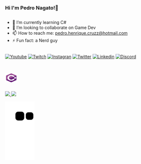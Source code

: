 <!--
**pedronagato/pedronagato** is a ✨ _special_ ✨ repository because its `README.md` (this file) appears on your GitHub profile.

Here are some ideas to get you started:

- 🔭 I’m currently working on ...
- 🌱 I’m currently learning ...
- 👯 I’m looking to collaborate on ...
- 🤔 I’m looking for help with ...
- 💬 Ask me about ...
- 📫 How to reach me: ...
- 😄 Pronouns: ...
- ⚡ Fun fact: ...
-->

### Hi I'm Pedro Nagato!🖖

##
- 🌱 I’m currently learning C#
- 👯 I’m looking to collaborate on  Game Dev
- 📫 How to reach me:  pedro.henrique.cruzz@hotmail.com
- ⚡ Fun fact:  a Nerd guy

##
[![Youtube](https://img.shields.io/badge/YouTube-FF0000?style=for-the-badge&logo=youtube&logoColor=white)](https://www.youtube.com/)     [![Twitch](https://img.shields.io/badge/Twitch-9146FF?style=for-the-badge&logo=twitch&logoColor=white)](https://www.youtube.com/)     [![Instagran](https://img.shields.io/badge/Instagram-E4405F?style=for-the-badge&logo=instagram&logoColor=white)](https://www.instagram.com/pedro_nagato/)     [![Twitter](https://img.shields.io/badge/Twitter-1DA1F2?style=for-the-badge&logo=twitter&logoColor=white)](https://twitter.com/PNagato)     [![Linkedin](https://img.shields.io/badge/LinkedIn-0077B5?style=for-the-badge&logo=linkedin&logoColor=whitehttps://img.shields.io/badge/LinkedIn-0077B5?style=for-the-badge&logo=linkedin&logoColor=white)](https://www.linkedin.com/in/pedro-henrique-da-cruz-054b8b198/)     [![Discord](https://img.shields.io/badge/Discord-7289DA?style=for-the-badge&logo=discord&logoColor=white)](https://discord.com/channels/@me/381152535014277130)


##

<div style="display: inline_block"><br>
  
 
  <img align="center" alt="Rafa-Csharp" height="30" width="40" src="https://raw.githubusercontent.com/devicons/devicon/master/icons/csharp/csharp-original.svg">
  <!--<img align="right" alt="Rafa-pic" height="150" style="border-radius:50px;"--> 
</div>


##
<div align="left">
  <a href="https://github.com/pedronagato">
  <img height="180em" src="https://github-readme-stats.vercel.app/api?username=pedronagato&show_icons=true&theme=dracula&include_all_commits=true&count_private=true"/>
  <img height="180em" src="https://github-readme-stats.vercel.app/api/top-langs/?username=pedronagato&layout=compact&langs_count=7&theme=dracula"/>

   
  ![Snake animation](https://github.com/rafaballerini/rafaballerini/blob/output/github-contribution-grid-snake.svg)
 
</div>
